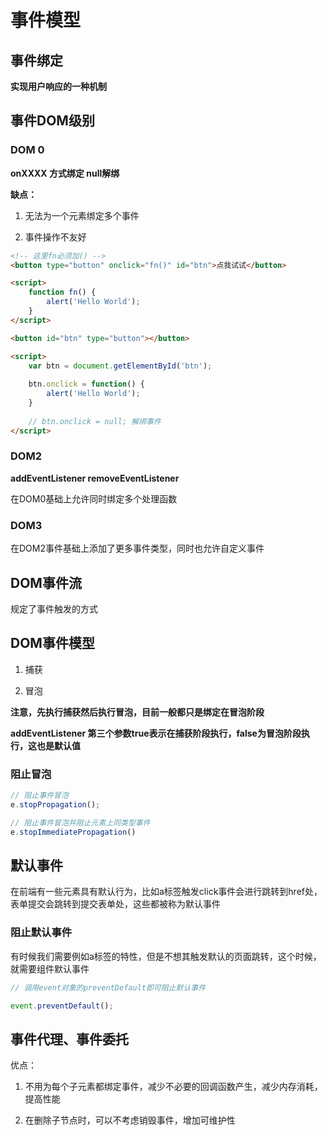 # 事件模型

## 事件绑定

**实现用户响应的一种机制**

## 事件DOM级别

### DOM 0

**onXXXX 方式绑定 null解绑**

**缺点：**

1. 无法为一个元素绑定多个事件

2. 事件操作不友好
```html
<!-- 这里fn必须加() -->
<button type="button" onclick="fn()" id="btn">点我试试</button>

<script>
    function fn() {
        alert('Hello World');
    }
</script>
```
```html
<button id="btn" type="button"></button>

<script>
    var btn = document.getElementById('btn');
    
    btn.onclick = function() {
        alert('Hello World');
    }
    
    // btn.onclick = null; 解绑事件 
</script>
```
### DOM2

**addEventListener removeEventListener**

在DOM0基础上允许同时绑定多个处理函数

### DOM3

在DOM2事件基础上添加了更多事件类型，同时也允许自定义事件


## DOM事件流

规定了事件触发的方式

## DOM事件模型

1. 捕获

2. 冒泡

**注意，先执行捕获然后执行冒泡，目前一般都只是绑定在冒泡阶段**

**addEventListener 第三个参数true表示在捕获阶段执行，false为冒泡阶段执行，这也是默认值**

### 阻止冒泡

```js
// 阻止事件冒泡
e.stopPropagation();

// 阻止事件冒泡并阻止元素上同类型事件
e.stopImmediatePropagation()
```

## 默认事件

在前端有一些元素具有默认行为，比如a标签触发click事件会进行跳转到href处，表单提交会跳转到提交表单处，这些都被称为默认事件

### 阻止默认事件

有时候我们需要例如a标签的特性，但是不想其触发默认的页面跳转，这个时候，就需要组件默认事件

```js
// 调用event对象的preventDefault即可阻止默认事件

event.preventDefault();
```

## 事件代理、事件委托

优点：

1. 不用为每个子元素都绑定事件，减少不必要的回调函数产生，减少内存消耗，提高性能

2. 在删除子节点时，可以不考虑销毁事件，增加可维护性


